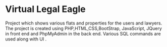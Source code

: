# Virtual Legal Eagle
Project which shows various flats and properties for the users and lawyers. 
The project is created using PHP,HTML,CSS,BootStrap, JavaScript, JQuery in
 front end and PhpMyAdmin in the back end. 
 Various SQL commands are used along with UI .
